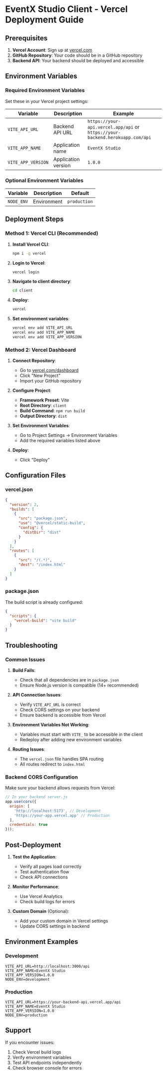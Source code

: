
# EventX Studio Client - Vercel Deployment Guide

## Prerequisites

1. **Vercel Account**: Sign up at [vercel.com](https://vercel.com)
2. **GitHub Repository**: Your code should be in a GitHub repository
3. **Backend API**: Your backend should be deployed and accessible

## Environment Variables

### Required Environment Variables

Set these in your Vercel project settings:

| Variable | Description | Example |
|----------|-------------|---------|
| `VITE_API_URL` | Backend API URL | `https://your-api.vercel.app/api` or `https://your-backend.herokuapp.com/api` |
| `VITE_APP_NAME` | Application name | `EventX Studio` |
| `VITE_APP_VERSION` | Application version | `1.0.0` |

### Optional Environment Variables

| Variable | Description | Default |
|----------|-------------|---------|
| `NODE_ENV` | Environment | `production` |

## Deployment Steps

### Method 1: Vercel CLI (Recommended)

1. **Install Vercel CLI**:
   ```bash
   npm i -g vercel
   ```

2. **Login to Vercel**:
   ```bash
   vercel login
   ```

3. **Navigate to client directory**:
   ```bash
   cd client
   ```

4. **Deploy**:
   ```bash
   vercel
   ```

5. **Set environment variables**:
   ```bash
   vercel env add VITE_API_URL
   vercel env add VITE_APP_NAME
   vercel env add VITE_APP_VERSION
   ```

### Method 2: Vercel Dashboard

1. **Connect Repository**:
   - Go to [vercel.com/dashboard](https://vercel.com/dashboard)
   - Click "New Project"
   - Import your GitHub repository

2. **Configure Project**:
   - **Framework Preset**: Vite
   - **Root Directory**: `client`
   - **Build Command**: `npm run build`
   - **Output Directory**: `dist`

3. **Set Environment Variables**:
   - Go to Project Settings → Environment Variables
   - Add the required variables listed above

4. **Deploy**:
   - Click "Deploy"

## Configuration Files

### vercel.json
```json
{
  "version": 2,
  "builds": [
    {
      "src": "package.json",
      "use": "@vercel/static-build",
      "config": {
        "distDir": "dist"
      }
    }
  ],
  "routes": [
    {
      "src": "/(.*)",
      "dest": "/index.html"
    }
  ]
}
```

### package.json
The build script is already configured:
```json
{
  "scripts": {
    "vercel-build": "vite build"
  }
}
```

## Troubleshooting

### Common Issues

1. **Build Fails**:
   - Check that all dependencies are in `package.json`
   - Ensure Node.js version is compatible (14+ recommended)

2. **API Connection Issues**:
   - Verify `VITE_API_URL` is correct
   - Check CORS settings on your backend
   - Ensure backend is accessible from Vercel

3. **Environment Variables Not Working**:
   - Variables must start with `VITE_` to be accessible in the client
   - Redeploy after adding new environment variables

4. **Routing Issues**:
   - The `vercel.json` file handles SPA routing
   - All routes redirect to `index.html`

### Backend CORS Configuration

Make sure your backend allows requests from Vercel:

```javascript
// In your backend server.js
app.use(cors({
  origin: [
    'http://localhost:5173', // Development
    'https://your-app.vercel.app' // Production
  ],
  credentials: true
}));
```

## Post-Deployment

1. **Test the Application**:
   - Verify all pages load correctly
   - Test authentication flow
   - Check API connections

2. **Monitor Performance**:
   - Use Vercel Analytics
   - Check build logs for errors

3. **Custom Domain** (Optional):
   - Add your custom domain in Vercel settings
   - Update CORS settings in backend

## Environment Examples

### Development
```env
VITE_API_URL=http://localhost:3000/api
VITE_APP_NAME=EventX Studio
VITE_APP_VERSION=1.0.0
NODE_ENV=development
```

### Production
```env
VITE_API_URL=https://your-backend-api.vercel.app/api
VITE_APP_NAME=EventX Studio
VITE_APP_VERSION=1.0.0
NODE_ENV=production
```

## Support

If you encounter issues:
1. Check Vercel build logs
2. Verify environment variables
3. Test API endpoints independently
4. Check browser console for errors
